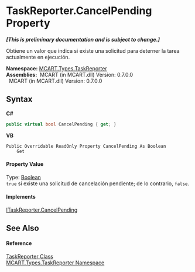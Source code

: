 # TaskReporter.CancelPending Property 
 _**\[This is preliminary documentation and is subject to change.\]**_

Obtiene un valor que indica si existe una solicitud para deterner la tarea actualmente en ejecución.

**Namespace:**&nbsp;<a href="256f3901-18cb-eeca-835c-7de778822db3">MCART.Types.TaskReporter</a><br />**Assemblies:**&nbsp;&nbsp;MCART (in MCART.dll) Version: 0.7.0.0<br />&nbsp;&nbsp;MCART (in MCART.dll) Version: 0.7.0.0<br />

## Syntax

**C#**<br />
``` C#
public virtual bool CancelPending { get; }
```

**VB**<br />
``` VB
Public Overridable ReadOnly Property CancelPending As Boolean
	Get
```


#### Property Value
Type: <a href="http://msdn2.microsoft.com/es-es/library/a28wyd50" target="_blank">Boolean</a><br />`true` si existe una solicitud de cancelación pendiente; de lo contrario, `false`.

#### Implements
<a href="cd80b20e-8559-ae33-9e18-d0f1d9ee1199">ITaskReporter.CancelPending</a><br />

## See Also


#### Reference
<a href="fe1298ce-fcb6-fe04-51dd-afbf902d46d9">TaskReporter Class</a><br /><a href="256f3901-18cb-eeca-835c-7de778822db3">MCART.Types.TaskReporter Namespace</a><br />